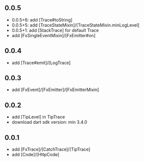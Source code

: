 ## 0.0.5
* 0.0.5+6: add [Trace#toString]
* 0.0.5+5: add [TraceStateMixin]/[TraceStateMixin.minLogLevel]
* 0.0.5+1: add [StackTrace] for default Trace
* add [FxSingleEventMixin]/[FxEmitter#on]

## 0.0.4

* add [Trace#emit]/[LogTrace]


## 0.0.3

* add [FxEvent]/[FxEmitter]/[FxEmitterMixin]


## 0.0.2

* add [TipLevel] in TipTrace
* download dart sdk version: min 3.4.0

## 0.0.1

* add [FxTrace]/[CatchTrace]/[TipTrace]
* add [Code]/[HttpCode]




